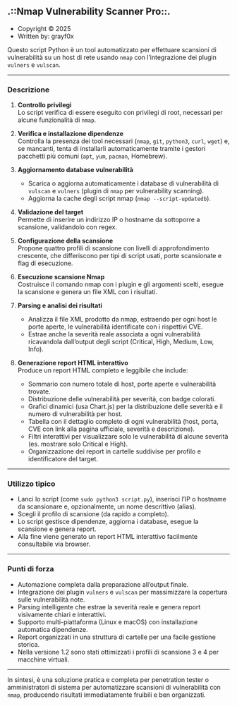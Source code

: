 .::Nmap Vulnerability Scanner Pro::.
------------------------------------
  - Copyright ©️ 2025
  - Written by: grayf0x    

Questo script Python è un tool automatizzato per effettuare scansioni di vulnerabilità su un host di rete usando `nmap` con l’integrazione dei plugin `vulners` e `vulscan`.    

***  

### Descrizione    

1. **Controllo privilegi**    
   Lo script verifica di essere eseguito con privilegi di root, necessari per alcune funzionalità di `nmap`.  

2. **Verifica e installazione dipendenze**    
   Controlla la presenza dei tool necessari (`nmap`, `git`, `python3`, `curl`, `wget`) e, se mancanti, tenta di installarli automaticamente tramite i gestori pacchetti più comuni (`apt`, `yum`, `pacman`, Homebrew).  

3. **Aggiornamento database vulnerabilità**    
   - Scarica o aggiorna automaticamente i database di vulnerabilità di `vulscan` e `vulners` (plugin di `nmap` per vulnerability scanning).  
   - Aggiorna la cache degli script nmap (`nmap --script-updatedb`).  

4. **Validazione del target**    
   Permette di inserire un indirizzo IP o hostname da sottoporre a scansione, validandolo con regex.  

5. **Configurazione della scansione**    
   Propone quattro profili di scansione con livelli di approfondimento crescente, che differiscono per tipi di script usati, porte scansionate e flag di esecuzione.  

6. **Esecuzione scansione Nmap**    
   Costruisce il comando nmap con i plugin e gli argomenti scelti, esegue la scansione e genera un file XML con i risultati.  

7. **Parsing e analisi dei risultati**    
   - Analizza il file XML prodotto da nmap, estraendo per ogni host le porte aperte, le vulnerabilità identificate con i rispettivi CVE.    
   - Estrae anche la severità reale associata a ogni vulnerabilità ricavandola dall’output degli script (Critical, High, Medium, Low, Info).  

8. **Generazione report HTML interattivo**    
   Produce un report HTML completo e leggibile che include:    
   - Sommario con numero totale di host, porte aperte e vulnerabilità trovate.    
   - Distribuzione delle vulnerabilità per severità, con badge colorati.    
   - Grafici dinamici (usa Chart.js) per la distribuzione delle severità e il numero di vulnerabilità per host.    
   - Tabella con il dettaglio completo di ogni vulnerabilità (host, porta, CVE con link alla pagina ufficiale, severità e descrizione).    
   - Filtri interattivi per visualizzare solo le vulnerabilità di alcune severità (es. mostrare solo Critical e High).    
   - Organizzazione dei report in cartelle suddivise per profilo e identificatore del target.  

***  

### Utilizzo tipico  

- Lanci lo script (come `sudo python3 script.py`), inserisci l’IP o hostname da scansionare e, opzionalmente, un nome descrittivo (alias).  
- Scegli il profilo di scansione (da rapido a completo).  
- Lo script gestisce dipendenze, aggiorna i database, esegue la scansione e genera report.  
- Alla fine viene generato un report HTML interattivo facilmente consultabile via browser.  

***  

### Punti di forza  

- Automazione completa dalla preparazione all’output finale.  
- Integrazione dei plugin `vulners` e `vulscan` per massimizzare la copertura sulle vulnerabilità note.  
- Parsing intelligente che estrae la severità reale e genera report visivamente chiari e interattivi.  
- Supporto multi-piattaforma (Linux e macOS) con installazione automatica dipendenze.  
- Report organizzati in una struttura di cartelle per una facile gestione storica.
- Nella versione 1.2 sono stati ottimizzati i profili di scansione 3 e 4 per macchine virtuali.  

***  

In sintesi, è una soluzione pratica e completa per penetration tester o amministratori di sistema per automatizzare scansioni di vulnerabilità con `nmap`, producendo risultati immediatamente fruibili e ben organizzati. 
